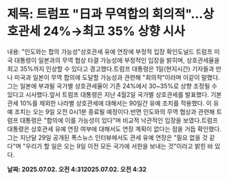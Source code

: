 # **제목: 트럼프 "日과 무역합의 회의적"…상호관세 24%→최고 35% 상향 시사**

  내용: "인도와는 합의 가능성"상호관세 유예 연장에 부정적 입장 확인도널드 트럼프 미국 대통령이 일본과의 무역 협상 타결 가능성에 부정적인 입장을 밝히며, 상호관세율을 최고 35%까지 인상할 수 있다고 경고했다.트럼프 대통령은 1일(현지시간) 기자들과 만나 미국과 일본이 무역 합의에 도달할 가능성과 관련해 "회의적"이라며 이같이 말했다.그는 일본에 부과될 국가별 상호관세율이 기존 24%에서 30~35%로 상향 조정될 수 있다고 시사했다.앞서 트럼프 대통령은 지난 4월2일 국가별 상호관세를 발표했다. 기본관세 10%를 제외한 나라별 상호관세에 대해서는 90일간 유예 조치를 적용했다. 이 유예 조치는 오는 9일 오전 0시1분 종료될 예정이다.반면 인도와의 무역 협상과 관련해 트럼프 대통령은 "합의에 이를 가능성이 있다"며 비교적 낙관적인 입장을 보였다.트럼프 대통령은 상호관세 유예 연장 여부에 대해서도 연장 계획이 없다는 점을 거듭 확인했다. 그는 지난달 29일 공개된 폭스뉴스 인터뷰에서도 관세 유예 연장은 "필요 없을 것 같다"며 "우리가 할 일은 오는 9일 이전 모든 국가에 서한을 보내는 것"이라고 밝힌 바 있다.

  **날짜: 2025.07.02. 오전 4:312025.07.02. 오전 4:32**